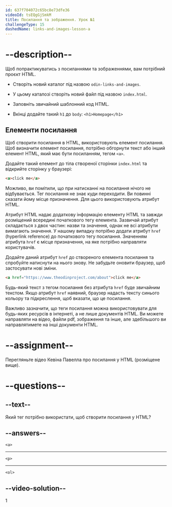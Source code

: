 ```yaml
---
id: 637f704072c65bc8e73dfe36
videoId: tsEQgGjSmkM
title: Посилання та зображення. Урок №1
challengeType: 15
dashedName: links-and-images-lesson-a
---
```


# --description--

Щоб попрактикуватись з посиланнями та зображеннями, вам потрібний проєкт HTML.

- Створіть новий каталог під назвою `odin-links-and-images`.

- У цьому каталозі створіть новий файл під назвою `index.html`.

- Заповніть звичайний шаблонний код HTML.

- Вкінці додайте такий `h1` до `body`: `<h1>Homepage</h1>`

## Елементи посилання
Щоб створити посилання в HTML, використовують елемент посилання. Щоб визначити елемент посилання, потрібно обгорнути текст або інший елемент HTML, який має бути посиланням, тегом `<a>`.

Додайте такий елемент до тіла створеної сторінки `index.html` та відкрийте сторінку у браузері:

```html
<a>click me</a>
```

Можливо, ви помітили, що при натисканні на посилання нічого не відбувається. Тег посилання не знає куди переходити. Ви повинні сказати йому місце призначення. Для цього використовують атрибут HTML.

Атрибут HTML надає додаткову інформацію елементу HTML та завжди розміщений всередині початкового тегу елемента. Зазвичай атрибут складається з двох частин: назви та значення, однак не всі атрибути вимагають значення. У нашому випадку потрібно додати атрибут `href` (hyperlink reference) до початкового тегу посилання. Значенням атрибута `href` є місце призначення, на яке потрібно направляти користувачів.

Додайте даний атрибут `href` до створеного елемента посилання та спробуйте натиснути на нього знову. Не забудьте оновити браузер, щоб застосувати нові зміни.

```html
<a href="https://www.theodinproject.com/about">click me</a>
```

Будь-який текст з тегом посилання без атрибута `href` буде звичайним текстом. Якщо атрибут `href` наявний, браузер надасть тексту синього кольору та підкреслення, щоб вказати, що це посилання.

Важливо зазначити, що теги посилання можна використовувати для будь-яких ресурсів в інтернеті, а не лише документів HTML. Ви можете направляти на відео, файли pdf, зображення та інше, але здебільшого ви направлятимете на інші документи HTML.

# --assignment--

Перегляньте відео Кевіна Павелла про посилання у HTML (розміщене вище).

# --questions--

## --text--

Який тег потрібно використати, щоб створити посилання у HTML?

## --answers--

`<a>`

---

`<p>`

---

`<ol>`

## --video-solution--

1
